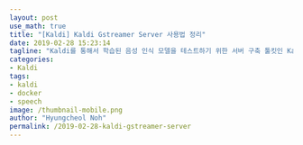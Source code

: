 ```yaml
---
layout: post
use_math: true
title: "[Kaldi] Kaldi Gstreamer Server 사용법 정리"
date: 2019-02-28 15:23:14
tagline: "Kaldi를 통해서 학습된 음성 인식 모델을 테스트하기 위한 서버 구축 툴킷인 Kaldi Gstreamer Server에 대한 간단한 사용법 정리"
categories:
- Kaldi
tags:
- kaldi
- docker
- speech
image: /thumbnail-mobile.png
author: "Hyungcheol Noh"
permalink: /2019-02-28-kaldi-gstreamer-server
---
```




